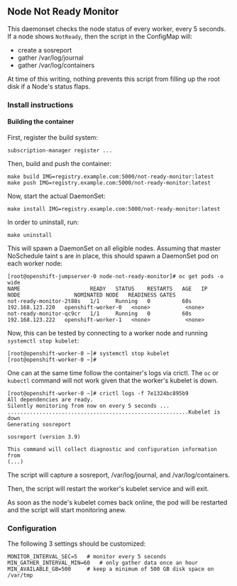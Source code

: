 ## Node Not Ready Monitor

This daemonset checks the node status of every worker, every 5 seconds.
If a node shows `NotReady`, then the script in the ConfigMap will:

* create a sosreport
* gather /var/log/journal
* gather /var/log/containers

At time of this writing, nothing prevents this script from filling up the root disk if a Node's status flaps.

### Install instructions ###

#### Building the container

First, register the build system:
~~~
subscription-manager register ...
~~~

Then, build and push the container:
~~~
make build IMG=registry.example.com:5000/not-ready-monitor:latest
make push IMG=registry.example.com:5000/not-ready-monitor:latest
~~~

Now, start the actual DaemonSet:
~~~
make install IMG=registry.example.com:5000/not-ready-monitor:latest
~~~

In order to uninstall, run:
~~~
make uninstall
~~~

This will spawn a DaemonSet on all eligible nodes. Assuming that master NoSchedule taint s are in place, this should spawn a DaemonSet pod on each worker node:
~~~
[root@openshift-jumpserver-0 node-not-ready-monitor]# oc get pods -o wide
NAME                      READY   STATUS    RESTARTS   AGE   IP                NODE                 NOMINATED NODE   READINESS GATES
not-ready-monitor-2t88s   1/1     Running   0          60s   192.168.123.220   openshift-worker-0   <none>           <none>
not-ready-monitor-qc9cr   1/1     Running   0          60s   192.168.123.222   openshift-worker-1   <none>           <none>
~~~

Now, this can be tested by connecting to a worker node and running `systemctl stop kubelet`:
~~~
[root@openshift-worker-0 ~]# systemctl stop kubelet
[root@openshift-worker-0 ~]# 
~~~

One can at the same time follow the container's logs via crictl. The `oc` or `kubectl` command will not work given that the worker's kubelet is down.
~~~
[root@openshift-worker-0 ~]# crictl logs -f 7e1324bc895b9
All dependencies are ready.
Silently monitoring from now on every 5 seconds ...
.........................................................Kubelet is down
Generating sosreport

sosreport (version 3.9)

This command will collect diagnostic and configuration information from
(...)
~~~

The script will capture a sosreport, /var/log/journal, and /var/log/containers.

Then, the script will restart the worker's kubelet service and will exit.

As soon as the node's kubelet comes back online, the pod will be restarted and the script will start monitoring anew.

### Configuration

The following 3 settings should be customized:
~~~
MONITOR_INTERVAL_SEC=5   # monitor every 5 seconds
MIN_GATHER_INTERVAL_MIN=60   # only gather data once an hour
MIN_AVAILABLE_GB=500     # keep a minimum of 500 GB disk space on /var/tmp
~~~

